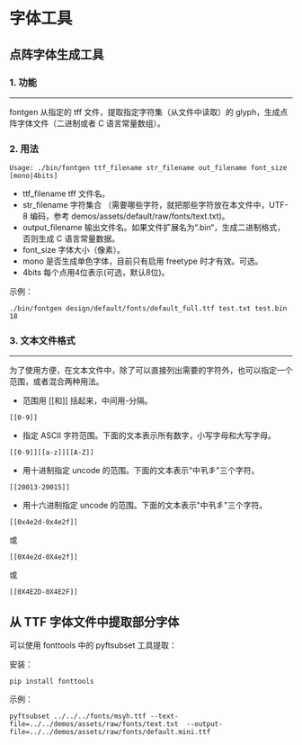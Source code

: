 # 字体工具

## 点阵字体生成工具

### 1. 功能
------------------
fontgen 从指定的 tff 文件，提取指定字符集（从文件中读取）的 glyph，生成点阵字体文件（二进制或者 C 语言常量数组）。

### 2. 用法

```
Usage: ./bin/fontgen ttf_filename str_filename out_filename font_size [mono|4bits]
```

* ttf\_filename tff 文件名。
* str\_filename 字符集合 （需要哪些字符，就把那些字符放在本文件中，UTF-8 编码，参考 demos/assets/default/raw/fonts/text.txt)。
* output\_filename 输出文件名。如果文件扩展名为“.bin“，生成二进制格式，否则生成 C 语言常量数据。
* font\_size 字体大小（像素）。
* mono 是否生成单色字体，目前只有启用 freetype 时才有效。可选。
* 4bits 每个点用4位表示(可选，默认8位)。

示例：

```
./bin/fontgen design/default/fonts/default_full.ttf test.txt test.bin 18
```

### 3. 文本文件格式
---------------
为了使用方便，在文本文件中，除了可以直接列出需要的字符外，也可以指定一个范围，或者混合两种用法。

* 范围用 [[和]] 括起来，中间用-分隔。

```
[[0-9]]
```

* 指定 ASCII 字符范围。下面的文本表示所有数字，小写字母和大写字母。

```
[[0-9]][[a-z]][[A-Z]]
```

* 用十进制指定 uncode 的范围。下面的文本表示"中丮丯"三个字符。

```
[[20013-20015]]
```

* 用十六进制指定 uncode 的范围。下面的文本表示"中丮丯"三个字符。

```
[[0x4e2d-0x4e2f]]
```
或

```
[[0X4e2d-0X4e2f]]
```

或

```
[[0X4E2D-0X4E2F]]
```

## 从 TTF 字体文件中提取部分字体

可以使用 fonttools 中的 pyftsubset 工具提取：

安装：
```
pip install fonttools
```

示例：

```
pyftsubset ../../../fonts/msyh.ttf --text-file=../../demos/assets/raw/fonts/text.txt  --output-file=../../demos/assets/raw/fonts/default.mini.ttf
```
